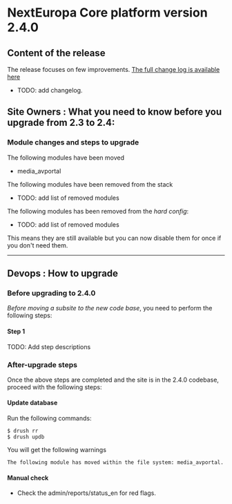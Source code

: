 # NextEuropa Core platform version 2.4.0

## Content of the release

 The release focuses on few improvements.
 [The full change log is available here](CHANGELOG.md)
 
  * TODO: add changelog.
 

## Site Owners : What you need to know before you upgrade from 2.3 to 2.4:

### Module changes and steps to upgrade

The following modules have been moved
  - media_avportal

The following modules have been removed from the stack
  - TODO: add list of removed modules

The following modules has been removed from the *hard config*:
  - TODO: add list of removed modules

This means they are still available but you can now disable them for once if 
you don't need them.
  

***
## Devops : How to upgrade

### Before upgrading to 2.4.0

*Before moving a subsite to the new code base*, you need to perform the following steps:

#### Step 1

  TODO: Add step descriptions

### After-upgrade steps

Once the above steps are completed and the site is in the 2.4.0 codebase,
proceed with the following steps:

#### Update database

  Run the following commands:

```
$ drush rr
$ drush updb
```

  You will get the following warnings

```
The following module has moved within the file system: media_avportal. 
```

#### Manual check

  * Check the admin/reports/status_en for red flags.
